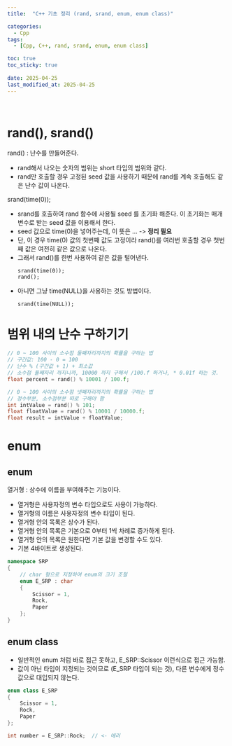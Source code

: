 ```yaml
---
title:  "C++ 기초 정리 (rand, srand, enum, enum class)"

categories:
  - Cpp
tags:
  - [Cpp, C++, rand, srand, enum, enum class]

toc: true
toc_sticky: true
 
date: 2025-04-25
last_modified_at: 2025-04-25
---
```


<br>

# rand(), srand()

rand() : 난수를 만들어준다.  
- rand해서 나오는 숫자의 범위는 short 타입의 범위와 같다.  
- rand만 호출할 경우 고정된 seed 값을 사용하기 때문에 rand를 계속 호출해도 같은 난수 값이 나온다.

srand(time(0));
- srand를 호출하여 rand 함수에 사용될 seed 를 초기화 해준다.
  이 초기화는 매개변수로 받는 seed 값을 이용해서 한다.
- seed 값으로 time(0)을 넣어주는데, 이 뜻은 ... -> <b>정리 필요</b>
- 단, 이 경우 time(0) 값의 첫번째 값도 고정이라 rand()를 여러번 호출할 경우 첫번째 값은 여전히 같은 값으로 나온다.
- 그래서 rand()를 한번 사용하여 같은 값을 털어낸다.
  ```
  srand(time(0));
  rand();
  ```
- 아니면 그냥 time(NULL)을 사용하는 것도 방법이다.
  ```
  srand(time(NULL));
  ```

# 범위 내의 난수 구하기기

```cpp
// 0 ~ 100 사이의 소수점 둘째자리까지의 확률을 구하는 법
// 구간값: 100 - 0 = 100
// 난수 % (구간값 + 1) + 최소값
// 소수점 둘째자리 까지니까, 10000 까지 구해서 /100.f 하거나, * 0.01f 하는 것.
float percent = rand() % 10001 / 100.f;

// 0 ~ 100 사이의 소수점 넷째자리까지의 확률을 구하는 법
// 정수부분, 소수점부분 따로 구해야 함
int intValue = rand() % 101;
float floatValue = rand() % 10001 / 10000.f;
float result = intValue + floatValue;
```



# enum

## enum

열거형 : 상수에 이름을 부여해주는 기능이다.  
- 열거형은 사용자정의 변수 타입으로도 사용이 가능하다.  
- 열거형의 이름은 사용자정의 변수 타입이 된다.  
- 열거형 안의 목록은 상수가 된다.  
- 열거형 안의 목록은 기본으로 0부터 1씩 차례로 증가하게 된다.  
- 열거형 안의 목록은 원한다면 기본 값을 변경할 수도 있다.  
- 기본 4바이트로 생성된다.

```cpp
namespace SRP
{
	// char 형으로 지정하여 enum의 크기 조절
	enum E_SRP : char
	{
		Scissor = 1,
		Rock,
		Paper
	};
}
```

## enum class

- 일반적인 enum 처럼 바로 접근 못하고, E_SRP::Scissor 이런식으로 접근 가능함.
- 값이 아닌 타입이 지정되는 것이므로 (E_SRP 타입이 되는 것), 다른 변수에게 정수값으로 대입되지 않는다.

```cpp
enum class E_SRP
{
	Scissor = 1,
	Rock,
	Paper
};

int number = E_SRP::Rock;  // <- 에러
```